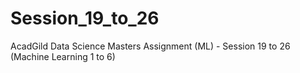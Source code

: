 # Session_19_to_26
AcadGild Data Science Masters Assignment (ML) - Session 19 to 26 (Machine Learning 1 to 6)
